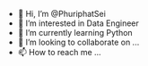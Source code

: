 - 👋 Hi, I’m @PhuriphatSei
- 👀 I’m interested in Data Engineer
- 🌱 I’m currently learning Python
- 💞️ I’m looking to collaborate on ...
- 📫 How to reach me ...

<!---
PhuriphatSei/PhuriphatSei is a ✨ special ✨ repository because its `README.md` (this file) appears on your GitHub profile.
You can click the Preview link to take a look at your changes.
--->
